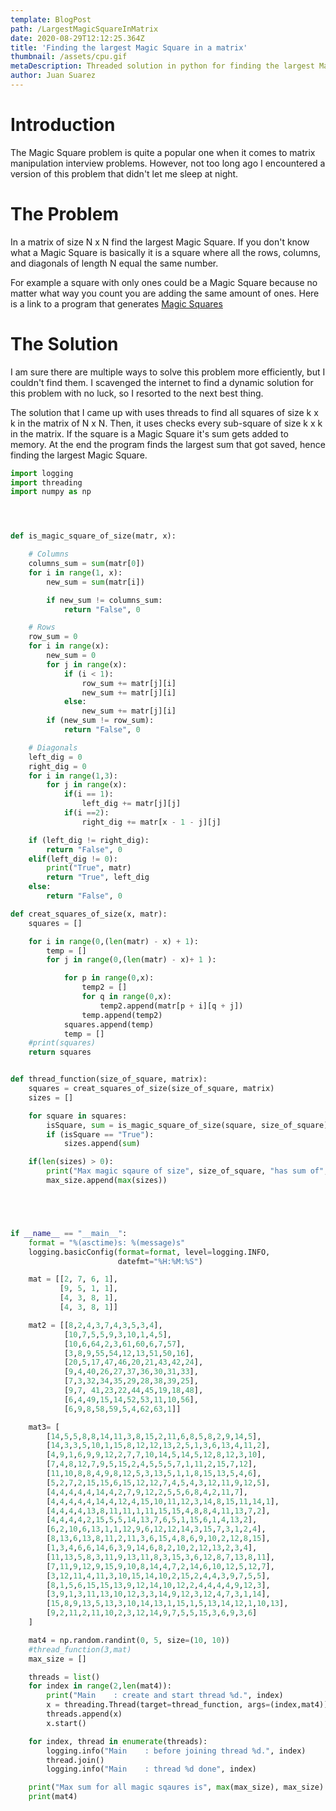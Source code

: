 ```yaml
---
template: BlogPost
path: /LargestMagicSquareInMatrix
date: 2020-08-29T12:12:25.364Z
title: 'Finding the largest Magic Square in a matrix'
thumbnail: /assets/cpu.gif
metaDescription: Threaded solution in python for finding the largest Magic Square in a matrix.
author: Juan Suarez
---
```


# Introduction

The Magic Square problem is quite a popular one when it comes to matrix manipulation interview problems. However, not too long ago I encountered a version of this problem that didn't let me sleep at night. 

# The Problem

In a matrix of size N x N find the largest Magic Square. If you don't know what a Magic Square is basically it is a square where all the rows, columns, and diagonals of length N equal the same number. 

For example a square with only ones could be a Magic Square because no matter what way you count you are adding the same amount of ones. Here is a link to a program that generates [Magic Squares](https://www.dcode.fr/magic-square)

# The Solution

I am sure there are multiple ways to solve this problem more efficiently, but I couldn't find them. I scavenged the internet to find a dynamic solution for this problem with no luck, so I resorted to the next best thing. 

The solution that I came up with uses threads to find all squares of size k x k in the matrix of N x N. Then, it uses checks every sub-square of size k x k in the matrix. If the square is a Magic Square it's sum gets added to memory. At the end the program finds the largest sum that got saved, hence finding the largest Magic Square. 

```python
import logging
import threading
import numpy as np




def is_magic_square_of_size(matr, x):

    # Columns
    columns_sum = sum(matr[0])
    for i in range(1, x):
        new_sum = sum(matr[i])

        if new_sum != columns_sum:
            return "False", 0

    # Rows
    row_sum = 0
    for i in range(x):
        new_sum = 0
        for j in range(x):
            if (i < 1):
                row_sum += matr[j][i]
                new_sum += matr[j][i]
            else:
                new_sum += matr[j][i]
        if (new_sum != row_sum):
            return "False", 0

    # Diagonals
    left_dig = 0
    right_dig = 0
    for i in range(1,3):
        for j in range(x):
            if(i == 1):
                left_dig += matr[j][j]
            if(i ==2):
                right_dig += matr[x - 1 - j][j]

    if (left_dig != right_dig):
        return "False", 0
    elif(left_dig != 0):
        print("True", matr)
        return "True", left_dig
    else:
        return "False", 0

def creat_squares_of_size(x, matr):
    squares = []

    for i in range(0,(len(matr) - x) + 1):
        temp = []
        for j in range(0,(len(matr) - x)+ 1 ):

            for p in range(0,x):
                temp2 = []
                for q in range(0,x):
                    temp2.append(matr[p + i][q + j])
                temp.append(temp2)
            squares.append(temp)
            temp = []
    #print(squares)
    return squares


def thread_function(size_of_square, matrix):
    squares = creat_squares_of_size(size_of_square, matrix)
    sizes = []

    for square in squares:
        isSquare, sum = is_magic_square_of_size(square, size_of_square)
        if (isSquare == "True"):
            sizes.append(sum)

    if(len(sizes) > 0):
        print("Max magic sqaure of size", size_of_square, "has sum of", max(sizes))
        max_size.append(max(sizes))





if __name__ == "__main__":
    format = "%(asctime)s: %(message)s"
    logging.basicConfig(format=format, level=logging.INFO,
                        datefmt="%H:%M:%S")

    mat = [[2, 7, 6, 1],
           [9, 5, 1, 1],
           [4, 3, 8, 1],
           [4, 3, 8, 1]]

    mat2 = [[8,2,4,3,7,4,3,5,3,4],
            [10,7,5,5,9,3,10,1,4,5],
            [10,6,64,2,3,61,60,6,7,57],
            [3,8,9,55,54,12,13,51,50,16],
            [20,5,17,47,46,20,21,43,42,24],
            [9,4,40,26,27,37,36,30,31,33],
            [7,3,32,34,35,29,28,38,39,25],
            [9,7, 41,23,22,44,45,19,18,48],
            [6,4,49,15,14,52,53,11,10,56],
            [6,9,8,58,59,5,4,62,63,1]]

    mat3= [
        [14,5,5,8,8,14,11,3,8,15,2,11,6,8,5,8,2,9,14,5],
        [14,3,3,5,10,1,15,8,12,12,13,2,5,1,3,6,13,4,11,2],
        [4,9,1,6,9,9,12,2,7,7,10,14,5,14,5,12,8,12,3,10],
        [7,4,8,12,7,9,5,15,2,4,5,5,5,7,1,11,2,15,7,12],
        [11,10,8,8,4,9,8,12,5,3,13,5,1,1,8,15,13,5,4,6],
        [5,2,7,2,15,15,6,15,12,12,7,4,5,4,3,12,11,9,12,5],
        [4,4,4,4,4,14,4,2,7,9,12,2,5,5,6,8,4,2,11,7],
        [4,4,4,4,4,14,4,12,4,15,10,11,12,3,14,8,15,11,14,1],
        [4,4,4,4,13,8,11,11,1,11,15,15,4,8,8,4,11,13,7,2],
        [4,4,4,4,2,15,5,5,14,13,7,6,5,1,15,6,1,4,13,2],
        [6,2,10,6,13,1,1,12,9,6,12,12,14,3,15,7,3,1,2,4],
        [8,13,6,13,8,11,2,11,3,6,15,4,8,6,9,10,2,12,8,15],
        [1,3,4,6,6,14,6,3,9,14,6,8,2,10,2,12,13,2,3,4],
        [11,13,5,8,3,11,9,13,11,8,3,15,3,6,12,8,7,13,8,11],
        [7,11,9,12,9,15,9,10,8,14,4,7,2,14,6,10,12,5,12,7],
        [3,12,11,4,11,3,10,15,14,10,2,15,2,4,4,3,9,7,5,5],
        [8,1,5,6,15,15,13,9,12,14,10,12,2,4,4,4,4,9,12,3],
        [3,9,1,3,11,13,10,12,3,3,14,9,12,3,12,4,7,3,1,14],
        [15,8,9,13,5,13,3,10,14,13,1,15,1,5,13,14,12,1,10,13],
        [9,2,11,2,11,10,2,3,12,14,9,7,5,5,15,3,6,9,3,6]
    ]

    mat4 = np.random.randint(0, 5, size=(10, 10))
    #thread_function(3,mat)
    max_size = []

    threads = list()
    for index in range(2,len(mat4)):
        print("Main    : create and start thread %d.", index)
        x = threading.Thread(target=thread_function, args=(index,mat4))
        threads.append(x)
        x.start()

    for index, thread in enumerate(threads):
        logging.info("Main    : before joining thread %d.", index)
        thread.join()
        logging.info("Main    : thread %d done", index)

    print("Max sum for all magic sqaures is", max(max_size), max_size)
    print(mat4)
```